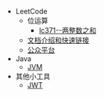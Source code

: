 - LeetCode
  - 位运算
    - [lc371--两整数之和](leetcode/位运算/lc371.md)
  - [文档介绍和快速链接](README.md)
  - [公众平台](CONTACT.md)
- Java
  - [JVM](JVM.md)
- 其他小工具
  - [JWT](jwt/README.md)